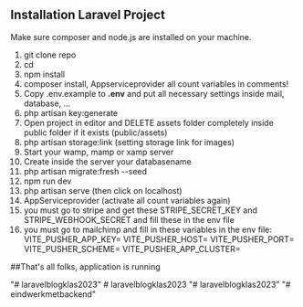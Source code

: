 ## Installation Laravel Project

Make sure composer and node.js are installed on your machine.

1. git clone repo <directory>
2. cd <directory>
3. npm install
4. composer install, Appserviceprovider all count variables in comments!
5. Copy .env.example to **.env** and put all necessary settings inside
   mail, database, ...
6. php artisan key:generate
7. Open project in editor and DELETE assets folder completely inside public folder if it exists (public/assets)
8. php artisan storage:link (setting storage link for images)
9. Start your wamp, mamp or xamp server
10. Create inside the server your databasename
11. php artisan migrate:fresh --seed
12. npm run dev
13. php artisan serve (then click on localhost) 
14. AppServiceprovider (activate all count variables again)
15. you must go to stripe and get these STRIPE_SECRET_KEY and STRIPE_WEBHOOK_SECRET and fill these in the env file
16. you must go to mailchimp and fill in these variables in the env file:
    VITE_PUSHER_APP_KEY=
    VITE_PUSHER_HOST=
    VITE_PUSHER_PORT=
    VITE_PUSHER_SCHEME=
    VITE_PUSHER_APP_CLUSTER=

##That's all folks, application is running


"# laravelblogklas2023" 
#   l a r a v e l b l o g k l a s 2 0 2 3 
 
 "# laravelblogklas2023" 
"# eindwerkmetbackend" 
